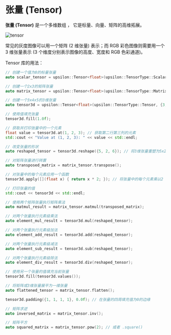 # 张量 (Tensor)

**张量 (Tensor)** 是一个多维数组 ， 它是标量、向量、矩阵的高维拓展。

![tensor](https://camo.githubusercontent.com/475657d11991de2791c732fb0ec05a36a05c210165636484ec31e7faec562beb/687474703a2f2f616e64792d626c6f672e6f73732d636e2d6265696a696e672e616c6979756e63732e636f6d2f626c6f672f323032302d31322d30392d575832303230313230392d31383434303725343032782e706e67)

常见的灰度图像可以用一个矩阵 (2 维张量) 表示；而 RGB 彩色图像则需要用一个 3 维张量表示 (3 个维度分别表示图像的高度、宽度和 RGB 色彩通道)。

Tensor 库的用法：

```cpp
// 创建一个值为0的标量张量
auto scalar_tensor = upsilon::Tensor<float>(upsilon::TensorType::Scalar, {1, 1, 1});

// 创建一个2x3的矩阵张量
auto matrix_tensor = upsilon::Tensor<float>(upsilon::TensorType::Matrix, {2, 3});

// 创建一个3x4x5的3维张量
auto tensor3d = upsilon::Tensor<float>(upsilon::TensorType::Tensor, {3, 4, 5});

// 使用值填充张量
tensor3d.fill(1.0f);

// 获取并打印张量中的一个元素
float value = tensor3d.at(1, 2, 3); // 获取第二行第三列的元素
std::cout << "Value at (1, 2, 3): " << value << std::endl;

// 改变张量的形状
auto reshaped_tensor = tensor3d.reshape({5, 2, 6}); // 将3维张量重塑为5x2x6

// 对矩阵张量进行转置
auto transposed_matrix = matrix_tensor.transpose();

// 对张量中的每个元素应用一个函数
tensor3d.apply([](float x) { return x * 2; }); // 将张量中的每个元素乘以2

// 打印张量的值
std::cout << tensor3d << std::endl;

// 使用两个矩阵张量执行矩阵乘法
auto matmul_result = matrix_tensor.matmul(transposed_matrix);

// 对两个张量执行元素级乘法
auto element_mul_result = tensor3d.mul(reshaped_tensor);

// 对两个张量执行元素级加法
auto element_add_result = tensor3d.add(reshaped_tensor);

// 对两个张量执行元素级减法
auto element_sub_result = tensor3d.sub(reshaped_tensor);

// 对两个张量执行元素级除法
auto element_div_result = tensor3d.div(reshaped_tensor);

// 使用另一个张量的值填充当前张量
tensor3d.fill(tensor3d.values());

// 将矩阵或3维张量展平为一维张量
auto flattened_tensor = matrix_tensor.flatten();

tensor3d.padding({1, 1, 1, 1}, 0.0f); // 在张量的四周填充值为0的边缘

// 矩阵求逆
auto inversed_matrix = matrix_tensor.inv();

// 矩阵平方
auto squared_matrix = matrix_tensor.pow(2); // 或者 .square()
```
